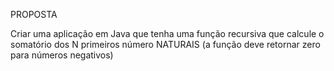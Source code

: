 PROPOSTA

Criar uma aplicação em Java que tenha uma função recursiva que calcule o somatório dos N primeiros
número NATURAIS (a função deve retornar zero para números negativos)
